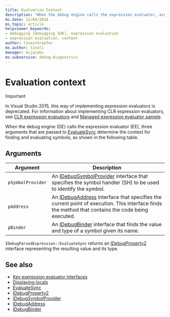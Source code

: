 ```yaml
---
title: Evaluation Context
description: "When the debug engine calls the expression evaluator, arguments determine context for finding and evaluating symbols: pSymbolProvider, pAddress, and pBinder."
ms.date: 11/04/2016
ms.topic: article
helpviewer_keywords:
- debugging [Debugging SDK], expression evaluation
- expression evaluation, context
author: tinaschrepfer
ms.author: tinali
manager: mijacobs
ms.subservice: debug-diagnostics
---
```

# Evaluation context

> [!IMPORTANT]
> In Visual Studio 2015, this way of implementing expression evaluators is deprecated. For information about implementing CLR expression evaluators, see [CLR expression evaluators](https://github.com/Microsoft/ConcordExtensibilitySamples/wiki/CLR-Expression-Evaluators) and [Managed expression evaluator sample](https://github.com/Microsoft/ConcordExtensibilitySamples/wiki/Managed-Expression-Evaluator-Sample).

 When the debug engine (DE) calls the expression evaluator (EE), three arguments that are passed to [EvaluateSync](../../extensibility/debugger/reference/idebugparsedexpression-evaluatesync.md) determine the context for finding and evaluating symbols, as shown in the following table.

## Arguments

|Argument|Description|
|--------------|-----------------|
|`pSymbolProvider`|An [IDebugSymbolProvider](../../extensibility/debugger/reference/idebugsymbolprovider.md) interface that specifies the symbol handler (SH) to be used to identify the symbol.|
|`pAddress`|An [IDebugAddress](../../extensibility/debugger/reference/idebugaddress.md) interface that specifies the current point of execution. This interface finds the method that contains the code being executed.|
|`pBinder`|An [IDebugBinder](../../extensibility/debugger/reference/idebugbinder.md) interface that finds the value and type of a symbol given its name.|

 `IDebugParsedExpression::EvaluateSync` returns an [IDebugProperty2](../../extensibility/debugger/reference/idebugproperty2.md) interface representing the resulting value and its type.

## See also
- [Key expression evaluator interfaces](../../extensibility/debugger/key-expression-evaluator-interfaces.md)
- [Displaying locals](../../extensibility/debugger/displaying-locals.md)
- [EvaluateSync](../../extensibility/debugger/reference/idebugparsedexpression-evaluatesync.md)
- [IDebugProperty2](../../extensibility/debugger/reference/idebugproperty2.md)
- [IDebugSymbolProvider](../../extensibility/debugger/reference/idebugsymbolprovider.md)
- [IDebugAddress](../../extensibility/debugger/reference/idebugaddress.md)
- [IDebugBinder](../../extensibility/debugger/reference/idebugbinder.md)
